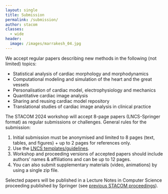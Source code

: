 ```yaml
---
layout: single
title: Submission
permalink: /submission/
author: stacom
classes:
  - wide
header:
  image: /images/marrakesh_04.jpg
---
```


We accept regular papers describing new methods in the following (not limited) topics:

* Statistical analysis of cardiac morphology and morphodynamics
* Computational modeling and simulation of the heart and the great vessels
* Personalisation of cardiac model, electrophysiology and mechanics
* Quantitative cardiac image analysis
* Sharing and reusing cardiac model repository
* Translational studies of cardiac image analysis in clinical practice

The STACOM 2024 workshop will accept 8-page papers (LNCS-Springer format) as regular submissions or challenges. General rules for the submission:

1. Initial submission must be anonymised and limited to 8 pages (text, tables, and figures) + up to 2 pages for references only.
2. Use the [LNCS templates/guidelines](http://www.springer.com/gp/computer-science/lncs/conference-proceedings-guidelines).
3. Workshop and proceeding versions of accepted papers should include authors’ names & affiliations and can be up to 12 pages.
4. You can also submit supplementary materials (video, animations) by using a single zip file.

Selected papers will be published in a Lecture Notes in Computer Science proceeding published by Springer (see [previous STACOM proceedings](http://stacom.cardiacatlas.org/)).

<!--
<div style="text-align: center;"><a href="https://equinocs.springernature.com/service/STACOM2023" target="_blank" class="btn btn--info btn--large" style="margin-top: 50px; padding-left: 50px; padding-right: 50px;">Submit Now</a></div>
-->
